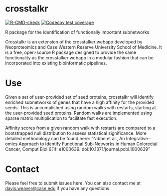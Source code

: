 # crosstalkr

<!-- badges: start -->
[![R-CMD-check](https://github.com/DavisWeaver/crosstalkr/workflows/R-CMD-check/badge.svg)](https://github.com/DavisWeaver/crosstalkr/actions)
[![Codecov test coverage](https://codecov.io/gh/DavisWeaver/crosstalkr/branch/main/graph/badge.svg)](https://codecov.io/gh/DavisWeaver/crosstalkr?branch=main)
<!-- badges: end -->

R package for the identification of functionally important subnetworks 

Crosstalkr is an extension of the crosstalker webapp developed by Neoproteomics and Case Western Reserve University School of Medicine. 
It is a free, open-source R package designed to provide the same functionality as the crosstalker webapp in a modular fashion that can be incorporated into existing bioinformatic pipelines. 

# Use

Given a set of user-provided set of seed proteins, crosstalkr will identify enriched subnetworks of genes that have a high affinity for the provided seeds. 
This is accomplished using random walks with restarts, starting at the user-provided seed proteins. 
Random walks are implemented using sparse matrix multiplication to facilitate fast execution. 

Affinity scores from a given random walk with restarts are compared to a bootstrapped null distribution to assess statistical significance. 
More detailed methodology can be found here: "Nibbe et al., An Integrative -omics Approach to Identify Functional Sub-Networks in Human Colorectal Cancer, Comput Biol 6(1): e1000639. doi:10.1371/journal.pcbi.1000639"

# Contact

Please feel free to submit issues here. You can also contact me at davis.weaver@case.edu if you have any questions. 


